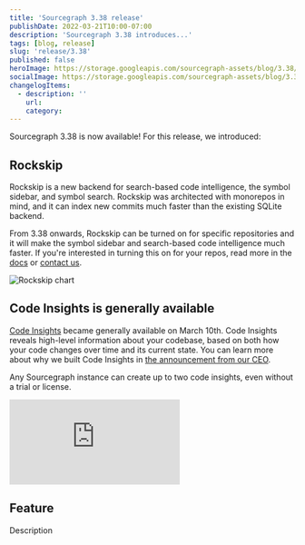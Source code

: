 ```yaml
---
title: 'Sourcegraph 3.38 release'
publishDate: 2022-03-21T10:00-07:00
description: 'Sourcegraph 3.38 introduces...'
tags: [blog, release]
slug: 'release/3.38'
published: false
heroImage: https://storage.googleapis.com/sourcegraph-assets/blog/3.38/sourcegraph-3-38-release.png
socialImage: https://storage.googleapis.com/sourcegraph-assets/blog/3.38/sourcegraph-3-38-release.png
changelogItems:
  - description: ''
    url:
    category:
---
```


Sourcegraph 3.38 is now available! For this release, we introduced:

## Rockskip

Rockskip is a new backend for search-based code intelligence, the symbol sidebar, and symbol search. Rockskip was architected with monorepos in mind, and it can index new commits much faster than the existing SQLite backend.

From 3.38 onwards, Rockskip can be turned on for specific repositories and it will make the symbol sidebar and search-based code intelligence much faster. If you're interested in turning this on for your repos, read more in the [docs](https://docs.sourcegraph.com/code_intelligence/explanations/rockskip) or [contact us](mailto:support@sourcegraph.com).

![Rockskip chart](https://storage.googleapis.com/sourcegraph-assets/docs/images/code-intelligence/rockskip-chart.png)

## Code Insights is generally available

[Code Insights](https://docs.sourcegraph.com/code_insights) became generally available on March 10th. Code Insights reveals high-level information about your codebase, based on both how your code changes over time and its current state. You can learn more about why we built Code Insights in [the announcement from our CEO](https://about.sourcegraph.com/blog/announcing-code-insights/). 

Any Sourcegraph instance can create up to two code insights, even without a trial or license. 

<div class="container my-4 video-embed embed-responsive embed-responsive-16by9">
  <iframe
    class="embed-responsive-item"
    src="https://www.youtube-nocookie.com/embed/fMCUJQHfbUA?autoplay=0&amp;cc_load_policy=0&amp;start=0&amp;end=0&amp;loop=0&amp;controls=1&amp;modestbranding=1&amp;rel=0"
    allowfullscreen="true"
    allow="accelerometer; autoplay; encrypted-media; gyroscope; picture-in-picture"
    frameborder="0"
    title="Sourcegraph Code Insights demo"
  ></iframe>
</div>

## Feature

Description

